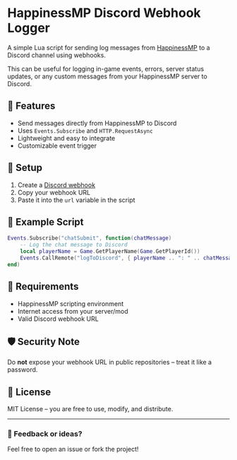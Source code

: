# HappinessMP Discord Webhook Logger

A simple Lua script for sending log messages from [HappinessMP](https://happinessmp.net) to a Discord channel using webhooks.

This can be useful for logging in-game events, errors, server status updates, or any custom messages from your HappinessMP server to Discord.

## 🚀 Features

- Send messages directly from HappinessMP to Discord
- Uses `Events.Subscribe` and `HTTP.RequestAsync`
- Lightweight and easy to integrate
- Customizable event trigger

## 🔧 Setup

1. Create a [Discord webhook](https://support.discord.com/hc/en-us/articles/228383668-Intro-to-Webhooks)
2. Copy your webhook URL
3. Paste it into the `url` variable in the script

## 🧪 Example Script

```lua
Events.Subscribe("chatSubmit", function(chatMessage)
    -- Log the chat message to Discord
    local playerName = Game.GetPlayerName(Game.GetPlayerId())
    Events.CallRemote("logToDiscord", { playerName .. ": " .. chatMessage })
end)
```

## 📌 Requirements

- HappinessMP scripting environment
- Internet access from your server/mod
- Valid Discord webhook URL

## 🛡️ Security Note

Do **not** expose your webhook URL in public repositories – treat it like a password.

## 📄 License

MIT License – you are free to use, modify, and distribute.

---

### 💬 Feedback or ideas?

Feel free to open an issue or fork the project!

